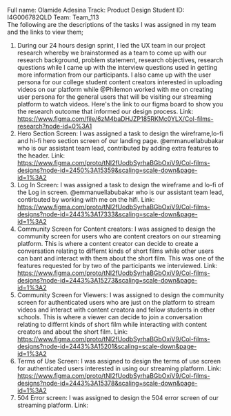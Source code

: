 Full name: Olamide Adesina
Track: Product Design
Student ID: I4G006782QLD
Team: Team_113                                                                                                                                                                                                                                                                                                                                                                                                                                                                                       
The following are the descriptions of the tasks I was assigned in my team and the links to view them;                                                                                                                                                                                                                                               
1. During our 24 hours design sprint, I led the UX team in our project research whereby we brainstormed as a team to come up with our research background, problem statement, research objectives, research questions while I came up with the interview questions used in getting more information from our participants. I also came up with the user persona for our college student content creators interested in uploading videos on our platform while @Philemon worked with me on creating user persona for the general users that will be visiting our streaming platform to watch videos. Here's the link to our figma board to show you the research outcome that informed our design process.  Link: https://www.figma.com/file/6zM4baDHJZP185RKMc0YLX/Col-films-research?node-id=0%3A1                                                                                                                                                                                                                                                                                                                                            
2. Hero Section Screen: I was assigned a task to design the wireframe,lo-fi and hi-fi hero section screen of our landing page. @emmanuellabubakar who is our assistant team lead, contributed by adding extra features to the header.                                                                                                       Link: https://www.figma.com/proto/tNI2fUodbSyrhaBGbOxiV9/Col-films-designs?node-id=2450%3A15359&scaling=scale-down&page-id=1%3A2                                                                                                                                                                                                                 
3. Log In Screen: I was assigned a task to design the wireframe and lo-fi of the Log in screen. @emmanuellabubakar who is our assistant team lead, contirbuted by working with me on the hifi. Link: https://www.figma.com/proto/tNI2fUodbSyrhaBGbOxiV9/Col-films-designs?node-id=2443%3A17333&scaling=scale-down&page-id=1%3A2                                                                                                                                                                                            
4. Community Screen for Content creators: I was assigned to design the community screen for users who are content creators on our streaming platform. This is where a content creator can decide to create a conversation relating to differnt kinds of short films while other users can bant and interact with them about the short film. This was one of the features requested for by two of the participants we interviewed.                                                                                   Link: https://www.figma.com/proto/tNI2fUodbSyrhaBGbOxiV9/Col-films-designs?node-id=2443%3A15273&scaling=scale-down&page-id=1%3A2                                                                                                                                                                                                                
5. Community Screen for Viewers: I was assigned to design the community screen for authenticated users who are just on the platform to stream videos and interact with content creatora and fellow students in other schools. This is where a viewer can decide to join a conversation relating to differnt kinds of short film while interacting with content creators and about the short film. Link: https://www.figma.com/proto/tNI2fUodbSyrhaBGbOxiV9/Col-films-designs?node-id=2443%3A15201&scaling=scale-down&page-id=1%3A2                                                                                                                                                                                                                                                                                                
6. Terms of Use Screen: I was assigned to design the terms of use screen for authenticated users interested in using our streaming platform. Link: https://www.figma.com/proto/tNI2fUodbSyrhaBGbOxiV9/Col-films-designs?node-id=2443%3A15378&scaling=scale-down&page-id=1%3A2                                                                                                                                                                                                                          
7. 504 Error screen: I was assigned to design the 504 error screen of our streaming platform. Link:
